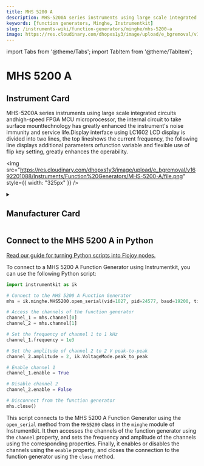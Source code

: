 ```yaml
---
title: MHS 5200 A
description: MHS-5200A series instruments using large scale integrated circuits andhigh-speed FPGA MCU microprocessor, the internal circuit to take surface mounttechnology has greatly enhanced the instrument's noise immunity and service life.Display interface using LC1602 LCD display is divided into two lines, the top lineshows the current frequency, the following line displays additional parameters orfunction variable and flexible use of flip key setting, greatly enhances the operability.
keywords: [function generators, Minghe, Instrumentkit]
slug: /instruments-wiki/function-generators/minghe/mhs-5200-a
image: https://res.cloudinary.com/dhopxs1y3/image/upload/e_bgremoval/v1692201088/Instruments/Function%20Generators/MHS-5200-A/file.png
---
```


import Tabs from '@theme/Tabs';
import TabItem from '@theme/TabItem';

# MHS 5200 A

## Instrument Card

<div className="flex">

<div>

MHS-5200A series instruments using large scale integrated circuits andhigh-speed FPGA MCU microprocessor, the internal circuit to take surface mounttechnology has greatly enhanced the instrument's noise immunity and service life.Display interface using LC1602 LCD display is divided into two lines, the top lineshows the current frequency, the following line displays additional parameters orfunction variable and flexible use of flip key setting, greatly enhances the operability.

</div>

<img src="https://res.cloudinary.com/dhopxs1y3/image/upload/e_bgremoval/v1692201088/Instruments/Function%20Generators/MHS-5200-A/file.png" style={{ width: "325px" }} />

</div>

<details>
<summary><h2>Manufacturer Card</h2></summary>

<img src="https://res.cloudinary.com/dhopxs1y3/image/upload/e_bgremoval/v1692142672/Instruments/Vendor%20Logos/FLOJOY_TEXT.png" style={{ width: "100%", objectFit: "cover" }} />

Could not find. <a href="https://sigrok.org/wiki/MHINSTEK_MHS-5200A">Website</a>.

<ul>
  <li>Headquarters: nan</li>
  <li>Yearly Revenue (millions, USD): nan</li>
</ul>
</details>

## Connect to the MHS 5200 A in Python

[Read our guide for turning Python scripts into Flojoy nodes.](https://docs.flojoy.ai/custom-nodes/creating-custom-node/)


<Tabs>
<TabItem value="Instrumentkit" label="Instrumentkit">

To connect to a MHS 5200 A Function Generator using Instrumentkit, you can use the following Python script:

```python
import instrumentkit as ik

# Connect to the MHS 5200 A Function Generator
mhs = ik.minghe.MHS5200.open_serial(vid=1027, pid=24577, baud=19200, timeout=1)

# Access the channels of the function generator
channel_1 = mhs.channel[0]
channel_2 = mhs.channel[1]

# Set the frequency of channel 1 to 1 kHz
channel_1.frequency = 1e3

# Set the amplitude of channel 2 to 2 V peak-to-peak
channel_2.amplitude = 2, ik.VoltageMode.peak_to_peak

# Enable channel 1
channel_1.enable = True

# Disable channel 2
channel_2.enable = False

# Disconnect from the function generator
mhs.close()
```

This script connects to the MHS 5200 A Function Generator using the `open_serial` method from the `MHS5200` class in the `minghe` module of Instrumentkit. It then accesses the channels of the function generator using the `channel` property, and sets the frequency and amplitude of the channels using the corresponding properties. Finally, it enables or disables the channels using the `enable` property, and closes the connection to the function generator using the `close` method.

</TabItem>
</Tabs>